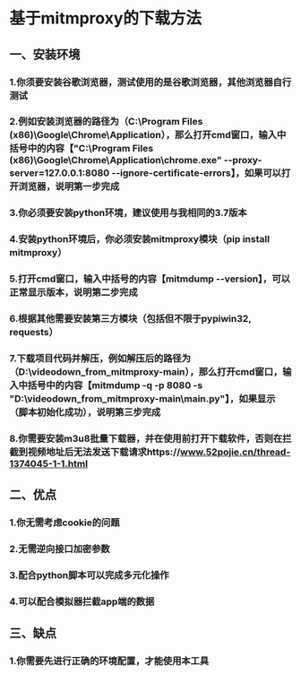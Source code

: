 
# 基于mitmproxy的下载方法

## 一、安装环境
### 1.你须要安装谷歌浏览器，测试使用的是谷歌浏览器，其他浏览器自行测试
### 2.例如安装浏览器的路径为（C:\Program Files (x86)\Google\Chrome\Application），那么打开cmd窗口，输入中括号中的内容【"C:\Program Files (x86)\Google\Chrome\Application\chrome.exe" --proxy-server=127.0.0.1:8080 --ignore-certificate-errors】，如果可以打开浏览器，说明第一步完成
### 3.你必须要安装python环境，建议使用与我相同的3.7版本
### 4.安装python环境后，你必须安装mitmproxy模块（pip install mitmproxy）
### 5.打开cmd窗口，输入中括号的内容【mitmdump --version】，可以正常显示版本，说明第二步完成
### 6.根据其他需要安装第三方模块（包括但不限于pypiwin32, requests）
### 7.下载项目代码并解压，例如解压后的路径为（D:\videodown_from_mitmproxy-main），那么打开cmd窗口，输入中括号中的内容【mitmdump -q -p 8080 -s "D:\videodown_from_mitmproxy-main\main.py"】，如果显示（脚本初始化成功），说明第三步完成
### 8.你需要安装m3u8批量下载器，并在使用前打开下载软件，否则在拦截到视频地址后无法发送下载请求https://www.52pojie.cn/thread-1374045-1-1.html

## 二、优点
### 1.你无需考虑cookie的问题
### 2.无需逆向接口加密参数
### 3.配合python脚本可以完成多元化操作
### 4.可以配合模拟器拦截app端的数据


## 三、缺点
### 1.你需要先进行正确的环境配置，才能使用本工具